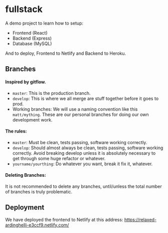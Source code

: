 fullstack
=========

A demo project to learn how to setup:
 * Frontend (React)
 * Backend (Express)
 * Database (MySQL)

And to deploy, Frontend to Netlify and Backend to Heroku.

## Branches

#### Inspired by gitflow.

 * `master`: This is the production branch.
 * `develop`: This is where we all merge are stuff together before it goes to prod.
 * Working branches: We will use a naming convention like this `matt/mything`. These are our personal branches for doing our own development work.

#### The rules:

 * `master`: Must be clean, tests passing, software working correctly.
 * `develop`: Should almost always be clean, tests passing, software working correctly. Avoid breaking develop unless it is absolutely necessary to get through some huge refactor or whatever.
 * `yourname/yourthing`: Do whatever you want, break it fix it, whatever.

#### Deleting Branches:

 It is not recommended to delete any branches, until/unless the total number of branches is truly problematic.

## Deployment

We have deployed the frontend to Netlify at this address: https://relaxed-ardinghelli-e3ccf9.netlify.com/


